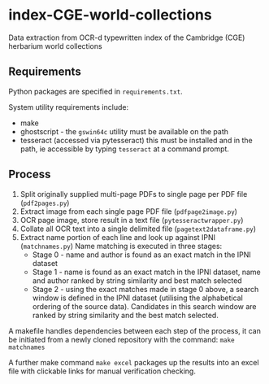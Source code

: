 # index-CGE-world-collections
Data extraction from OCR-d typewritten index of the Cambridge (CGE) herbarium world collections

## Requirements

Python packages are specified in `requirements.txt`. 

System utility requirements include:
- make
- ghostscript - the `gswin64c` utility must be available on the path
- tesseract (accessed via pytesseract) this must be installed and in the path, ie accessible by typing `tesseract` at a command prompt.

## Process

1. Split originally supplied multi-page PDFs to single page per PDF file (`pdf2pages.py`)
1. Extract image from each single page PDF file (`pdfpage2image.py`)
1. OCR page image, store result in a text file (`pytesseractwrapper.py`)
1. Collate all OCR text into a single delimited file (`pagetext2dataframe.py`)
1. Extract name portion of each line and look up against IPNI (`matchnames.py`)
    Name matching is executed in three stages:
    - Stage 0 - name and author is found as an exact match in the IPNI dataset
    - Stage 1 - name is found as an exact match in the IPNI dataset, name and author ranked by string similarity and best match selected
    - Stage 2 - using the exact matches made in stage 0 above, a search window is defined in the IPNI dataset (utilising the alphabetical ordering of the source data). Candidates in this search window are ranked by string similarity and the best match selected.

A makefile handles dependencies between each step of the process, it can be initiated from a newly cloned repository with the command: `make matchnames`

A further make command `make excel` packages up the results into an excel file with clickable links for manual verification checking.
